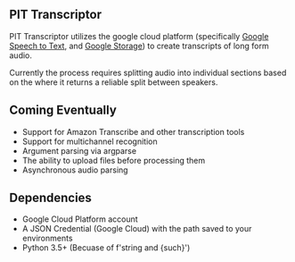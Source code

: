 ## PIT Transcriptor

PIT Transcriptor utilizes the google cloud platform (specifically [Google Speech to Text], and [Google Storage]) to create transcripts of long form audio.

Currently the process requires splitting audio into individual sections based on the where it returns a reliable split between speakers.

## Coming Eventually
* Support for Amazon Transcribe and other transcription tools
* Support for multichannel recognition
* Argument parsing via argparse
* The ability to upload files before processing them
* Asynchronous audio parsing

## Dependencies
* Google Cloud Platform account
* A JSON Credential (Google Cloud) with the path saved to your environments
* Python 3.5+ (Becuase of f'string and {such}')


[Google Speech to Text]: https://cloud.google.com/speech-to-text/docs/reference/libraries#client-libraries-usage-python
[Google Storage]: https://cloud.google.com/storage/docs/reference/libraries#client-libraries-install-python
